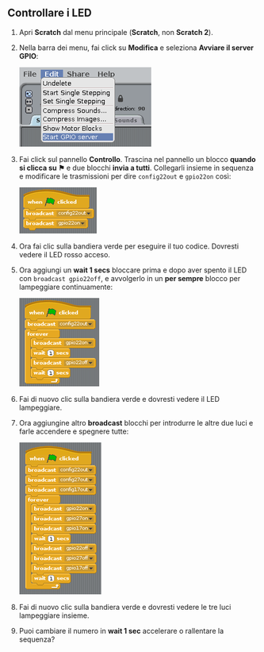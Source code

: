 ## Controllare i LED

1. Apri **Scratch** dal menu principale (**Scratch**, non **Scratch 2**).

2. Nella barra dei menu, fai click su **Modifica** e seleziona **Avviare il server GPIO**:
    
    ![](images/scratch1-1.png)

3. Fai click sul pannello **Controllo**. Trascina nel pannello un blocco **quando si clicca su ⚑** e due blocchi **invia a tutti**. Collegarli insieme in sequenza e modificare le trasmissioni per dire `config22out` e `gpio22on` così:
    
    ![](images/scratch1-2.png)

4. Ora fai clic sulla bandiera verde per eseguire il tuo codice. Dovresti vedere il LED rosso acceso.

5. Ora aggiungi un **wait 1 secs** bloccare prima e dopo aver spento il LED con `broadcast gpio22off`, e avvolgerlo in un **per sempre** blocco per lampeggiare continuamente:
    
    ![](images/scratch1-3.png)

6. Fai di nuovo clic sulla bandiera verde e dovresti vedere il LED lampeggiare.

7. Ora aggiungine altro **broadcast** blocchi per introdurre le altre due luci e farle accendere e spegnere tutte:
    
    ![](images/scratch1-4.png)

8. Fai di nuovo clic sulla bandiera verde e dovresti vedere le tre luci lampeggiare insieme.

9. Puoi cambiare il numero in **wait 1 sec** accelerare o rallentare la sequenza?
